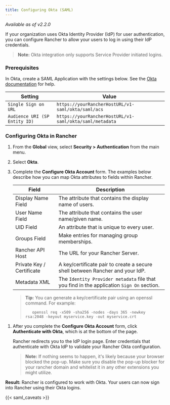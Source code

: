 ```yaml
---
title: Configuring Okta (SAML)
---
```


_Available as of v2.2.0_

If your organization uses Okta Identity Provider (IdP) for user authentication, you can configure Rancher to allow your users to log in using their IdP credentials.

> **Note:** Okta integration only supports Service Provider initiated logins.

### Prerequisites

In Okta, create a SAML Application with the settings below. See the [Okta documentation](https://developer.okta.com/standards/SAML/setting_up_a_saml_application_in_okta) for help.

| Setting                       | Value                                                   |
| ----------------------------- | ------------------------------------------------------- |
| `Single Sign on URL`          | `https://yourRancherHostURL/v1-saml/okta/saml/acs`      |
| `Audience URI (SP Entity ID)` | `https://yourRancherHostURL/v1-saml/okta/saml/metadata` |

### Configuring Okta in Rancher

1.  From the **Global** view, select **Security > Authentication** from the main menu.

1.  Select **Okta**.

1.  Complete the **Configure Okta Account** form. The examples below describe how you can map Okta attributes to fields within Rancher.

    | Field                     | Description                                                                               |
    | ------------------------- | ----------------------------------------------------------------------------------------- |
    | Display Name Field        | The attribute that contains the display name of users.                                    |
    | User Name Field           | The attribute that contains the user name/given name.                                     |
    | UID Field                 | An attribute that is unique to every user.                                                |
    | Groups Field              | Make entries for managing group memberships.                                              |
    | Rancher API Host          | The URL for your Rancher Server.                                                          |
    | Private Key / Certificate | A key/certificate pair to create a secure shell between Rancher and your IdP.             |
    | Metadata XML              | The `Identity Provider metadata` file that you find in the application `Sign On` section. |

    > **Tip:** You can generate a key/certificate pair using an openssl command. For example:
    >
    >        openssl req -x509 -sha256 -nodes -days 365 -newkey rsa:2048 -keyout myservice.key -out myservice.crt

1) After you complete the **Configure Okta Account** form, click **Authenticate with Okta**, which is at the bottom of the page.

   Rancher redirects you to the IdP login page. Enter credentials that authenticate with Okta IdP to validate your Rancher Okta configuration.

   > **Note:** If nothing seems to happen, it's likely because your browser blocked the pop-up. Make sure you disable the pop-up blocker for your rancher domain and whitelist it in any other extensions you might utilize.

**Result:** Rancher is configured to work with Okta. Your users can now sign into Rancher using their Okta logins.

{{< saml_caveats >}}
